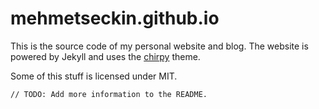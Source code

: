 # mehmetseckin.github.io

This is the source code of my personal website and blog. The website is powered by Jekyll and uses the [chirpy](https://github.com/cotes2020/jekyll-theme-chirpy) theme.

Some of this stuff is licensed under MIT.

```
// TODO: Add more information to the README.
```